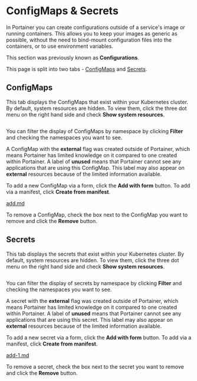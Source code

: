 # ConfigMaps & Secrets

In Portainer you can create configurations outside of a service's image or running containers. This allows you to keep your images as generic as possible, without the need to bind-mount configuration files into the containers, or to use environment variables.


This section was previously known as **Configurations**.


This page is split into two tabs - [ConfigMaps](./#configmaps) and [Secrets](./#secrets).

## ConfigMaps

This tab displays the ConfigMaps that exist within your Kubernetes cluster. By default, system resources are hidden. To view them, click the three dot menu on the right hand side and check **Show system resources**.

<figure><img src="../../../.gitbook/assets/2.19-kubernetes-configurations-configmaps-list.png" alt=""><figcaption></figcaption></figure>

You can filter the display of ConfigMaps by namespace by clicking **Filter** and checking the namespaces you want to see.

A ConfigMap with the **external** flag was created outside of Portainer, which means Portainer has limited knowledge on it compared to one created within Portainer. A label of **unused** means that Portainer cannot see any applications that are using this ConfigMap. This label may also appear on **external** resources because of the limited information available.

To add a new ConfigMap via a form, click the **Add with form** button. To add via a manifest, click **Create from manifest**.


[add.md](add.md)


To remove a ConfigMap, check the box next to the ConfigMap you want to remove and click the **Remove** button.

## Secrets

This tab displays the secrets that exist within your Kubernetes cluster. By default, system resources are hidden. To view them, click the three dot menu on the right hand side and check **Show system resources**.

<figure><img src="../../../.gitbook/assets/2.19-kubernetes-configurations-secrets-list.png" alt=""><figcaption></figcaption></figure>

You can filter the display of secrets by namespace by clicking **Filter** and checking the namespaces you want to see.

A secret with the **external** flag was created outside of Portainer, which means Portainer has limited knowledge on it compared to one created within Portainer. A label of **unused** means that Portainer cannot see any applications that are using this secret. This label may also appear on **external** resources because of the limited information available.

To add a new secret via a form, click the **Add with form** button. To add via a manifest, click **Create from manifest**.


[add-1.md](add-1.md)


To remove a secret, check the box next to the secret you want to remove and click the **Remove** button.
